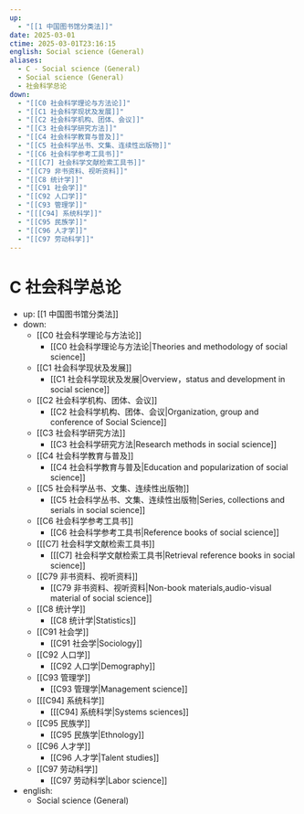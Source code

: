 ```yaml
---
up:
  - "[[1 中国图书馆分类法]]"
date: 2025-03-01
ctime: 2025-03-01T23:16:15
english: Social science (General)
aliases:
  - C - Social science (General)
  - Social science (General)
  - 社会科学总论
down:
  - "[[C0 社会科学理论与方法论]]"
  - "[[C1 社会科学现状及发展]]"
  - "[[C2 社会科学机构、团体、会议]]"
  - "[[C3 社会科学研究方法]]"
  - "[[C4 社会科学教育与普及]]"
  - "[[C5 社会科学丛书、文集、连续性出版物]]"
  - "[[C6 社会科学参考工具书]]"
  - "[[[C7] 社会科学文献检索工具书]]"
  - "[[C79 非书资料、视听资料]]"
  - "[[C8 统计学]]"
  - "[[C91 社会学]]"
  - "[[C92 人口学]]"
  - "[[C93 管理学]]"
  - "[[[C94] 系统科学]]"
  - "[[C95 民族学]]"
  - "[[C96 人才学]]"
  - "[[C97 劳动科学]]"
---
```


# C 社会科学总论

- up: [[1 中国图书馆分类法]]
- down:
	- [[C0 社会科学理论与方法论]]
		- [[C0 社会科学理论与方法论|Theories and methodology of social science]]
	- [[C1 社会科学现状及发展]]
		- [[C1 社会科学现状及发展|Overview，status and development in social science]]
	- [[C2 社会科学机构、团体、会议]]
		- [[C2 社会科学机构、团体、会议|Organization, group and conference of Social Science]]
	- [[C3 社会科学研究方法]]
		- [[C3 社会科学研究方法|Research methods in social science]]
	- [[C4 社会科学教育与普及]]
		- [[C4 社会科学教育与普及|Education and popularization of social science]]
	- [[C5 社会科学丛书、文集、连续性出版物]]
		- [[C5 社会科学丛书、文集、连续性出版物|Series, collections and serials in social science]]
	- [[C6 社会科学参考工具书]]
		- [[C6 社会科学参考工具书|Reference books of social science]]
	- [[[C7] 社会科学文献检索工具书]]
		- [[[C7] 社会科学文献检索工具书|Retrieval reference books in social science]]
	- [[C79 非书资料、视听资料]]
		- [[C79 非书资料、视听资料|Non-book materials,audio-visual material of social science]]
	- [[C8 统计学]]
		- [[C8 统计学|Statistics]]
	- [[C91 社会学]]
		- [[C91 社会学|Sociology]]
	- [[C92 人口学]]
		- [[C92 人口学|Demography]]
	- [[C93 管理学]]
		- [[C93 管理学|Management science]]
	- [[[C94] 系统科学]]
		- [[[C94] 系统科学|Systems sciences]]
	- [[C95 民族学]]
		- [[C95 民族学|Ethnology]]
	- [[C96 人才学]]
		- [[C96 人才学|Talent studies]]
	- [[C97 劳动科学]]
		- [[C97 劳动科学|Labor science]]
- english:
	- Social science (General)
